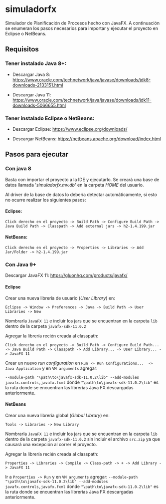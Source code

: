 # simuladorfx

Simulador de Planificación de Procesos hecho con JavaFX. A continuación se enumeran los pasos necesarios para importar y ejecutar el proyecto en Eclipse o NetBeans.

## Requisitos

### Tener instalado Java 8+:

- Descargar Java 8: https://www.oracle.com/technetwork/java/javase/downloads/jdk8-downloads-2133151.html

- Descargar Java 11: https://www.oracle.com/technetwork/java/javase/downloads/jdk11-downloads-5066655.html

### Tener instalado Eclipse o NetBeans:

- Descargar Eclipse: https://www.eclipse.org/downloads/

- Descargar NetBeans: https://netbeans.apache.org/download/index.html

## Pasos para ejecutar

### Con java 8 

Basta con importar el proyecto a la IDE y ejecutarlo. Se creará una base de datos llamada '*simuladorfx.mv.db*' en la carpeta *HOME* del usuario.

Al driver de la base de datos lo debería detectar automáticamente, si esto no ocurre realizar los siguientes pasos:

#### Eclipse: 
```
Click derecho en el proyecto -> Build Path -> Configure Build Path -> Java Build Path -> Classpath -> Add external jars -> h2-1.4.199.jar
```

#### NetBeans: 
```
Click derecho en el proyecto -> Properties -> Libraries -> Add Jar/Folder -> h2-1.4.199.jar
```

### Con Java 9+

Descargar JavaFX 11: https://gluonhq.com/products/javafx/

#### Eclipse

Crear una nueva librería de usuario (*User Library*) en:

```
Eclipse -> Window -> Preferences -> Java -> Build Path -> User Libraries -> New
```

Nombrarla ```JavaFX 11``` e incluir los jars que se encuentran en la carpeta ```lib``` dentro de la carpeta ```javafx-sdk-11.0.2```

Agregar la librería recién creada al classpath:

```
Click derecho en el proyecto -> Build Path -> Configure Build Path... -> Java Build Path -> Classpath -> Add Library... -> User Library... -> JavaFX 11
```

Crear un nuevo *run configuration* en ```Run -> Run Configurations...  -> Java Application``` y en ```VM arguments``` agregar:

```--module-path "\path\to\javafx-sdk-11.0.2\lib" --add-modules javafx.controls,javafx.fxml``` donde ```"\path\to\javafx-sdk-11.0.2\lib"``` es la ruta donde se encuentran las librerías Java FX descargadas anteriormente.

#### NetBeans

Crear una nueva librería global (*Global Library*) en:

```
Tools -> Libraries -> New Library
```

Nombrarla ```JavaFX 11``` e incluir los jars que se encuentran en la carpeta ```lib``` dentro de la carpeta ```javafx-sdk-11.0.2``` sin incluir el archivo ```src.zip``` ya que causará una excepción al correr el proyecto.

Agregar la librería recién creada al classpath:

```
Properties -> Libraries -> Compile -> Class-path -> + -> Add Library -> JavaFX 11
```

Ir a ```Properties -> Run``` y en ```VM arguments``` agregar: ```--module-path "\path\to\javafx-sdk-11.0.2\lib" --add-modules javafx.controls,javafx.fxml``` donde ```"\path\to\javafx-sdk-11.0.2\lib"``` es la ruta donde se encuentran las librerías Java FX descargadas anteriormente.
